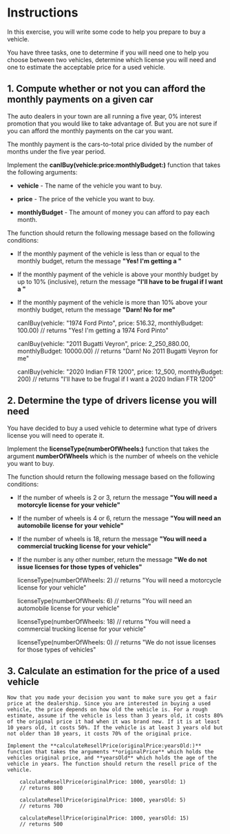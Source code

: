 #  Instructions

In this exercise, you will write some code to help you prepare to buy a vehicle.

You have three tasks, one to determine if you will need one to help you choose between two vehicles, determine which license you will need and one to estimate the acceptable price for a used vehicle.

## 1. Compute whether or not you can afford the monthly payments on a given car

The auto dealers in your town are all running a five year, 0% interest promotion that you would like to take advantage of. But you are not sure if you can afford the monthly payments on the car you want. 

The monthly payment is the cars-to-total price divided by the number of months under the five year period.

Implement the **canIBuy(vehicle:price:monthlyBudget:)** function that takes the following arguments:
- **vehicle** - The name of the vehicle you want to buy.

- **price** - The price of the vehicle you want to buy.

- **monthlyBudget** - The amount of money you can afford to pay each month.

The function should return the following message based on the following conditions:
- If the monthly payment of the vehicle is less than or equal to the monthly budget, return the message **"Yes! I'm getting a <vehicle>"**

- If the monthly payment of the vehicle is above your monthly budget by up to 10% (inclusive), return the message **"I'll have to be frugal if I want a <vehicle>"**

- If the monthly payment of the vehicle is more than 10% above your monthly budget, return the message **"Darn! No <vehicle> for me"**

    canIBuy(vehicle: "1974 Ford Pinto", price: 516.32, monthlyBudget: 100.00)
    // returns "Yes! I'm getting a 1974 Ford Pinto"
    
    canIBuy(vehicle: "2011 Bugatti Veyron", price: 2_250_880.00, monthlyBudget: 10000.00)
    // returns "Darn! No 2011 Bugatti Veyron for me"
    
    canIBuy(vehicle: "2020 Indian FTR 1200", price: 12_500, monthlyBudget: 200)
    // returns "I'll have to be frugal if I want a 2020 Indian FTR 1200"

## 2. Determine the type of drivers license you will need

You have decided to buy a used vehicle to determine what type of drivers license you will need to operate it.

Implement the **licenseType(numberOfWheels:)** function that takes the argument **numberOfWheels** which is the number of wheels on the vehicle you want to buy.

The function should return the following message based on the following conditions:
- If the number of wheels is 2 or 3, return the message **"You will need a motorcyle license for your vehicle"**

- If the number of wheels is 4 or 6, return the message **"You will need an automobile license for your vehicle"**

- If the number of wheels is 18, return the message **"You will need a commercial trucking license for your vehicle"**

- If the number is any other number, return the message **"We do not issue licenses for those types of vehicles"**

    licenseType(numberOfWheels: 2)
    // returns "You will need a motorcycle license for your vehicle"
    
    licenseType(numberOfWheels: 6)
    // returns "You will need an automobile license for your vehicle"
    
    licenseType(numberOfWheels: 18)
    // returns "You will need a commercial trucking license for your vehicle"
    
    licenseType(numberOfWheels: 0)
    // returns "We do not issue licenses for those types of vehicles"

## 3. Calculate an estimation for the price of a used vehicle

    Now that you made your decision you want to make sure you get a fair price at the dealership. Since you are interested in buying a used vehicle, the price depends on how old the vehicle is. For a rough estimate, assume if the vehicle is less than 3 years old, it costs 80% of the original price it had when it was brand new. If it is at least 10 years old, it costs 50%. If the vehicle is at least 3 years old but not older than 10 years, it costs 70% of the original price.
    
    Implement the **calculateResellPrice(originalPrice:yearsOld:)** function that takes the arguments **originalPrice** which holds the vehicles original price, and **yearsOld** which holds the age of the vehicle in years. The function should return the resell price of the vehicle.
    
        calculateResellPrice(originalPrice: 1000, yearsOld: 1)
        // returns 800
        
        calculateResellPrice(originalPrice: 1000, yearsOld: 5)
        // returns 700
        
        calculateResellPrice(originalPrice: 1000, yearsOld: 15)
        // returns 500

